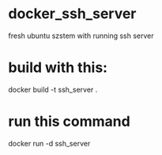 # docker_ssh_server
fresh ubuntu szstem with running ssh server

# build with this:
docker build -t ssh_server .

# run this command
docker run -d ssh_server

